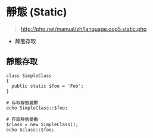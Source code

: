 # 靜態 (Static)

> http://php.net/manual/zh/language.oop5.static.php

- 靜態存取

## 靜態存取

````
class SimpleClass
{
  public static $foo = 'Foo';
}

# 存取靜態變數
echo SimpleClass::$foo;

# 存取靜態變數
$class = new SimpleClass();
echo $class::$foo;
````